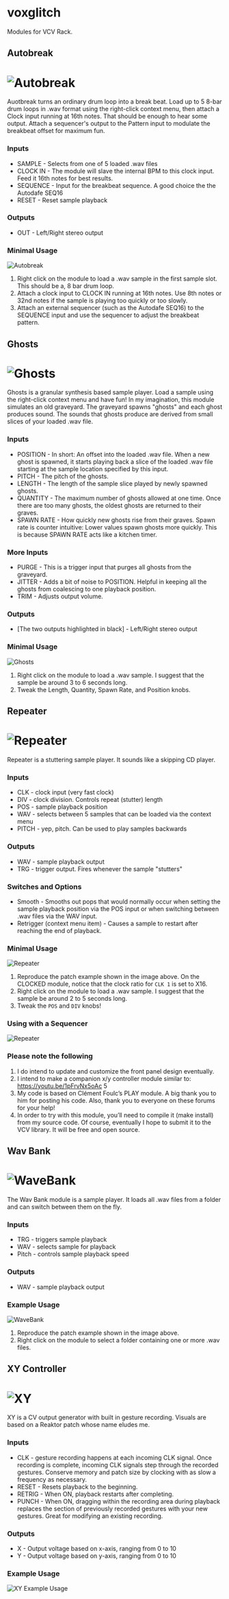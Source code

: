 # voxglitch

Modules for VCV Rack.

## Autobreak
![Autobreak](/docs/images/autobreak-front-panel-01.png)
=======
Auotbreak turns an ordinary drum loop into a break beat.  Load up to 5 8-bar drum loops in .wav format using the right-click context menu, then attach a Clock input running at 16th notes.  That should be enough to hear some output.  Attach a sequencer's output to the Pattern input to modulate the breakbeat offset for maximum fun.

### Inputs

* SAMPLE - Selects from one of 5 loaded .wav files
* CLOCK IN - The module will slave the internal BPM to this clock input.  Feed it 16th notes for best results.
* SEQUENCE - Input for the breakbeat sequence.  A good choice the the Autodafe SEQ16
* RESET - Reset sample playback

### Outputs

* OUT - Left/Right stereo output

### Minimal Usage

![Autobreak](/docs/images/autobreak-patch-example-216.png)

1. Right click on the module to load a .wav sample in the first sample slot.  This should be a, 8 bar drum loop.
2. Attach a clock input to CLOCK IN running at 16th notes.  Use 8th notes or 32nd notes if the sample is playing too quickly or too slowly.
3. Attach an external sequencer (such as the Autodafe SEQ16) to the SEQUENCE input and use the sequencer to adjust the breakbeat pattern.

## Ghosts
![Ghosts](/docs/images/ghosts-front-panel-03.png)
=======
Ghosts is a granular synthesis based sample player.  Load a sample using the right-click context menu and have fun!  In my imagination, this module simulates an old graveyard.  The graveyard spawns "ghosts" and each ghost produces sound.  The sounds that ghosts produce are derived from small slices of your loaded .wav file.  

### Inputs

* POSITION - In short: An offset into the loaded .wav file.  When a new ghost is spawned, it starts playing back a slice of the loaded .wav file starting at the sample location specified by this input.
* PITCH - The pitch of the ghosts.
* LENGTH - The length of the sample slice played by newly spawned ghosts.
* QUANTITY - The maximum number of ghosts allowed at one time.  Once there are too many ghosts, the oldest ghosts are returned to their graves.
* SPAWN RATE - How quickly new ghosts rise from their graves.  Spawn rate is counter intuitive: Lower values spawn ghosts more quickly.  This is because SPAWN RATE acts like a kitchen timer.


### More Inputs

* PURGE - This is a trigger input that purges all ghosts from the graveyard.
* JITTER - Adds a bit of noise to POSITION.  Helpful in keeping all the ghosts from coalescing to one playback position.
* TRIM - Adjusts output volume.

### Outputs

* [The two outputs highlighted in black] - Left/Right stereo output

### Minimal Usage

![Ghosts](/docs/images/ghosts-patch-example-02.png)

1. Right click on the module to load a .wav sample. I suggest that the sample be around 3 to 6 seconds long.
2. Tweak the Length, Quantity, Spawn Rate, and Position knobs.

## Repeater
![Repeater](/docs/images/repeater-front-panel-1230224.png)
=======
Repeater is a stuttering sample player.  It sounds like a skipping CD player.  

### Inputs

* CLK - clock input (very fast clock)
* DIV - clock division. Controls repeat (stutter) length
* POS - sample playback position
* WAV - selects between 5 samples that can be loaded via the context menu
* PITCH - yep, pitch. Can be used to play samples backwards

### Outputs

* WAV - sample playback output
* TRG - trigger output.  Fires whenever the sample "stutters"

### Switches and Options

* Smooth - Smooths out pops that would normally occur when setting the sample playback position via the POS input or when switching between .wav files via the WAV input.
* Retrigger (context menu item) - Causes a sample to restart after reaching the end of playback.

### Minimal Usage

![Repeater](/docs/images/repeater-patch-example-1230224.png)

1. Reproduce the patch example shown in the image above.  On the CLOCKED module, notice that the clock ratio for `CLK 1` is set to X16.
2. Right click on the module to load a .wav sample. I suggest that the sample be around 2 to 5 seconds long.
3. Tweak the `POS` and `DIV` knobs!

### Using with a Sequencer

![Repeater](/docs/images/repeater-sequencer-example-1230252.png)


### Please note the following

1. I do intend to update and customize the front panel design eventually.
2. I intend to make a companion x/y controller module similar to: https://youtu.be/1pFrvNx5oAc 5
3. My code is based on Clément Foulc’s PLAY module. A big thank you to him for posting his code. Also, thank you to everyone on these forums for your help!
4. In order to try with this module, you’ll need to compile it (make install) from my source code. Of course, eventually I hope to submit it to the VCV library. It will be free and open source.


## Wav Bank
![WaveBank](/docs/images/wav-bank-front-panel-0101447.png)
=======
The Wav Bank module is a sample player.  It loads all .wav files from a folder and can switch between them on the fly.

### Inputs

* TRG - triggers sample playback
* WAV - selects sample for playback
* Pitch - controls sample playback speed

### Outputs

* WAV - sample playback output

### Example Usage

![WaveBank](/docs/images/wav-bank-sample-patch-0101447.png)

1. Reproduce the patch example shown in the image above.
2. Right click on the module to select a folder containing one or more .wav files.

## XY Controller
![XY](/docs/images/xy-front-panel-01.png)
=======
XY is a CV output generator with built in gesture recording.  Visuals are based on a Reaktor patch whose name eludes me.

### Inputs

* CLK - gesture recording happens at each incoming CLK signal.  Once recording is complete, incoming CLK signals step through the recorded gestures.  Conserve memory and patch size by clocking with as slow a frequency as necessary.
* RESET - Resets playback to the beginning.
* RETRIG - When ON, playback restarts after completing.
* PUNCH - When ON, dragging within the recording area during playback replaces the section of previously recorded gestures with your new gestures.  Great for modifying an existing recording.

### Outputs

* X - Output voltage based on x-axis, ranging from 0 to 10
* Y - Output voltage based on y-axis, ranging from 0 to 10

### Example Usage

![XY Example Usage](/docs/images/xy-sample-patch-01.png)
